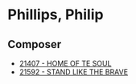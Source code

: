 # Phillips, Philip

## Composer

- [21407 - HOME OF TE SOUL](/hymns/21407.md)
- [21592 - STAND LIKE THE BRAVE](/hymns/21592.md)

